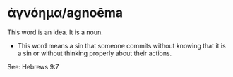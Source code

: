# ἀγνόημα/agnoēma
This word is an idea. It is a noun.
* This word means a sin that someone commits without knowing that it is a sin or without thinking properly about their actions.

See: Hebrews 9:7
